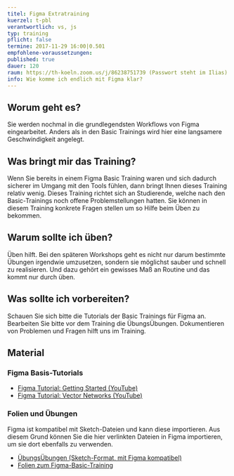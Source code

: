 ```yaml
---
titel: Figma Extratraining
kuerzel: t-pbl
verantwortlich: vs, js
typ: training
pflicht: false
termine: 2017-11-29 16:00|0.501
empfohlene-voraussetzungen:
published: true
dauer: 120
raum: https://th-koeln.zoom.us/j/86238751739 (Passwort steht im Ilias)|https://th-koeln.zoom.us/j/86238751739
info: Wie komme ich endlich mit Figma klar?
---
```


## Worum geht es?

Sie werden nochmal in die grundlegendsten Workflows von Figma eingearbeitet. Anders als in den Basic Trainings wird hier eine langsamere Geschwindigkeit angelegt.


## Was bringt mir das Training?

Wenn Sie bereits in einem Figma Basic Training waren und sich dadurch sicherer im Umgang mit den Tools fühlen, dann bringt Ihnen dieses Training relativ wenig. Dieses Training richtet sich an Studierende, welche nach den Basic-Trainings noch offene Problemstellungen hatten. Sie können in diesem Training konkrete Fragen stellen um so Hilfe beim Üben zu bekommen.

## Warum sollte ich üben?

Üben hilft. Bei den späteren Workshops geht es nicht nur darum bestimmte Übungen irgendwie umzusetzen, sondern sie möglichst sauber und schnell zu realisieren. Und dazu gehört ein gewisses Maß an Routine und das kommt nur durch üben.

## Was sollte ich vorbereiten?

Schauen Sie sich bitte die Tutorials der Basic Trainings für Figma an. Bearbeiten Sie bitte vor dem Training die ÜbungsÜbungen. Dokumentieren von Problemen und Fragen hilft uns im Training.

## Material

### Figma Basis-Tutorials
- [Figma Tutorial: Getting Started (YouTube)](https://www.youtube.com/watch?v=RFi7wQHUP0c)
- [Figma Tutorial: Vector Networks (YouTube)](https://www.youtube.com/watch?v=b-xDRjf5B-8)

### Folien und Übungen
Figma ist kompatibel mit Sketch-Dateien und kann diese importieren. Aus diesem Grund können Sie die hier verlinkten Dateien in Figma importieren, um sie dort ebenfalls zu verwenden.
- [ÜbungsÜbungen (Sketch-Format, mit Figma kompatibel)](../../download/training-sketch-basics/Sketch_Training_GdvK_SS_17_v2.zip)
- [Folien zum Figma-Basic-Training](../../download/training-figma-basics/Figma_Basics_Training_Folien.pdf)
